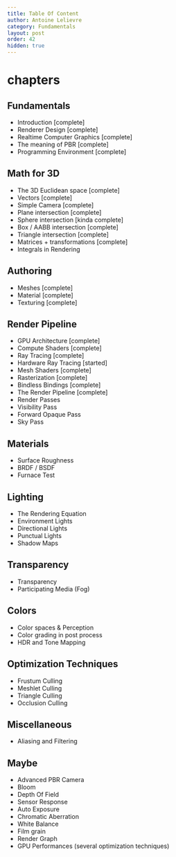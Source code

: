 ```yaml
---
title: Table Of Content
author: Antoine Lelievre 
category: Fundamentals
layout: post
order: 42
hidden: true
---
```


# chapters

## Fundamentals
- Introduction [complete]
- Renderer Design [complete]
- Realtime Computer Graphics [complete]
- The meaning of PBR [complete]
- Programming Environment [complete]

## Math for 3D
- The 3D Euclidean space [complete]
- Vectors [complete]
- Simple Camera [complete]
- Plane intersection [complete]
- Sphere intersection [kinda complete]
- Box / AABB intersection [complete]
- Triangle intersection [complete]
- Matrices + transformations [complete]
- Integrals in Rendering

## Authoring
- Meshes [complete]
- Material [complete]
- Texturing [complete]

## Render Pipeline
- GPU Architecture [complete]
- Compute Shaders [complete]
- Ray Tracing [complete]
- Hardware Ray Tracing [started]
- Mesh Shaders [complete]
- Rasterization [complete]
- Bindless Bindings [complete]
- The Render Pipeline [complete]
- Render Passes
- Visibility Pass
- Forward Opaque Pass
- Sky Pass

## Materials
- Surface Roughness
- BRDF / BSDF
- Furnace Test

## Lighting
- The Rendering Equation
- Environment Lights
- Directional Lights
- Punctual Lights
- Shadow Maps

## Transparency
- Transparency
- Participating Media (Fog)

## Colors
- Color spaces & Perception
- Color grading in post process
- HDR and Tone Mapping

## Optimization Techniques
- Frustum Culling
- Meshlet Culling
- Triangle Culling
- Occlusion Culling

## Miscellaneous
- Aliasing and Filtering

## Maybe
- Advanced PBR Camera
- Bloom
- Depth Of Field
- Sensor Response
- Auto Exposure
- Chromatic Aberration
- White Balance
- Film grain
- Render Graph
- GPU Performances (several optimization techniques)
